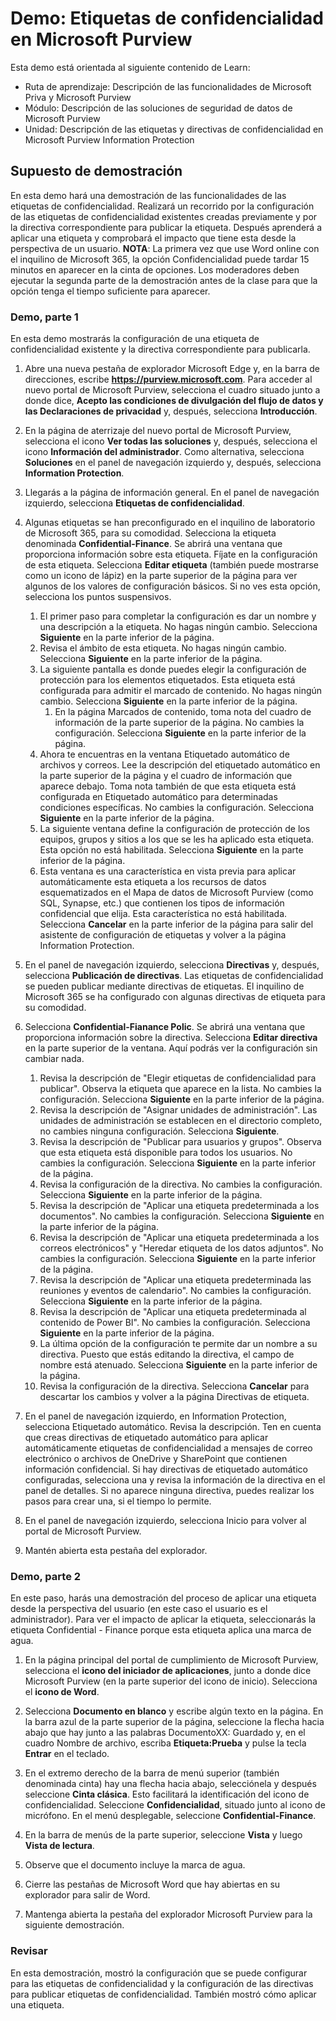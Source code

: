 <!---
---
Demo: Título: "Etiquetas de confidencialidad en Microsoft Purview" Ruta de aprendizaje/Módulo/Unidad: "Ruta de aprendizaje: Descripción de las funcionalidades de Microsoft Priva y Microsoft Purview; Módulo 2: Descripción de las soluciones de seguridad de datos de Microsoft Purview; Unidad 4: Descripción de las etiquetas y directivas de confidencialidad en Microsoft Purview Information Protection"
---
--->

# Demo: Etiquetas de confidencialidad en Microsoft Purview

Esta demo está orientada al siguiente contenido de Learn:

- Ruta de aprendizaje: Descripción de las funcionalidades de Microsoft Priva y Microsoft Purview
- Módulo: Descripción de las soluciones de seguridad de datos de Microsoft Purview
- Unidad: Descripción de las etiquetas y directivas de confidencialidad en Microsoft Purview Information Protection

## Supuesto de demostración

En esta demo hará una demostración de las funcionalidades de las etiquetas de confidencialidad.  Realizará un recorrido por la configuración de las etiquetas de confidencialidad existentes creadas previamente y por la directiva correspondiente para publicar la etiqueta.   Después aprenderá a aplicar una etiqueta y comprobará el impacto que tiene esta desde la perspectiva de un usuario.  **NOTA**: La primera vez que use Word online con el inquilino de Microsoft 365, la opción Confidencialidad puede tardar 15 minutos en aparecer en la cinta de opciones.  Los moderadores deben ejecutar la segunda parte de la demostración antes de la clase para que la opción tenga el tiempo suficiente para aparecer.

### Demo, parte 1

En esta demo mostrarás la configuración de una etiqueta de confidencialidad existente y la directiva correspondiente para publicarla.

1. Abre una nueva pestaña de explorador Microsoft Edge y, en la barra de direcciones, escribe **https://purview.microsoft.com**. Para acceder al nuevo portal de Microsoft Purview, selecciona el cuadro situado junto a donde dice, **Acepto las condiciones de divulgación del flujo de datos y las Declaraciones de privacidad** y, después, selecciona **Introducción**.  

1. En la página de aterrizaje del nuevo portal de Microsoft Purview, selecciona el icono **Ver todas las soluciones** y, después, selecciona el icono **Información del administrador**. Como alternativa, selecciona **Soluciones** en el panel de navegación izquierdo y, después, selecciona **Information Protection**.

1. Llegarás a la página de información general. En el panel de navegación izquierdo, selecciona **Etiquetas de confidencialidad**.

1. Algunas etiquetas se han preconfigurado en el inquilino de laboratorio de Microsoft 365, para su comodidad. Selecciona la etiqueta denominada **Confidential-Finance**.  Se abrirá una ventana que proporciona información sobre esta etiqueta.  Fíjate en la configuración de esta etiqueta.  Selecciona **Editar etiqueta** (también puede mostrarse como un icono de lápiz) en la parte superior de la página para ver algunos de los valores de configuración básicos. Si no ves esta opción, selecciona los puntos suspensivos.
    1. El primer paso para completar la configuración es dar un nombre y una descripción a la etiqueta.  No hagas ningún cambio.  Selecciona **Siguiente** en la parte inferior de la página.
    1. Revisa el ámbito de esta etiqueta. No hagas ningún cambio.  Selecciona **Siguiente** en la parte inferior de la página.
    1. La siguiente pantalla es donde puedes elegir la configuración de protección para los elementos etiquetados. Esta etiqueta está configurada para admitir el marcado de contenido. No hagas ningún cambio.  Selecciona **Siguiente** en la parte inferior de la página.
        1. En la página Marcados de contenido, toma nota del cuadro de información de la parte superior de la página.  No cambies la configuración.  Selecciona **Siguiente** en la parte inferior de la página.
    1. Ahora te encuentras en la ventana Etiquetado automático de archivos y correos.  Lee la descripción del etiquetado automático en la parte superior de la página y el cuadro de información que aparece debajo.  Toma nota también de que esta etiqueta está configurada en Etiquetado automático para determinadas condiciones específicas. No cambies la configuración.  Selecciona **Siguiente** en la parte inferior de la página.
    1. La siguiente ventana define la configuración de protección de los equipos, grupos y sitios a los que se les ha aplicado esta etiqueta. Esta opción no está habilitada. Selecciona **Siguiente** en la parte inferior de la página.
    1. Esta ventana es una característica en vista previa para aplicar automáticamente esta etiqueta a los recursos de datos esquematizados en el Mapa de datos de Microsoft Purview (como SQL, Synapse, etc.) que contienen los tipos de información confidencial que elija.  Esta característica no está habilitada. Selecciona **Cancelar** en la parte inferior de la página para salir del asistente de configuración de etiquetas y volver a la página Information Protection.

1. En el panel de navegación izquierdo, selecciona **Directivas** y, después, selecciona **Publicación de directivas**.  Las etiquetas de confidencialidad se pueden publicar mediante directivas de etiquetas.  El inquilino de Microsoft 365 se ha configurado con algunas directivas de etiqueta para su comodidad.

1. Selecciona **Confidential-Fianance Polic**.  Se abrirá una ventana que proporciona información sobre la directiva. Selecciona **Editar directiva** en la parte superior de la ventana.  Aquí podrás ver la configuración sin cambiar nada.
    1. Revisa la descripción de "Elegir etiquetas de confidencialidad para publicar".  Observa la etiqueta que aparece en la lista.  No cambies la configuración.  Selecciona **Siguiente** en la parte inferior de la página.
    1. Revisa la descripción de "Asignar unidades de administración". Las unidades de administración se establecen en el directorio completo, no cambies ninguna configuración. Selecciona **Siguiente**.  
    1. Revisa la descripción de "Publicar para usuarios y grupos".  Observa que esta etiqueta está disponible para todos los usuarios.  No cambies la configuración.  Selecciona **Siguiente** en la parte inferior de la página.
    1. Revisa la configuración de la directiva. No cambies la configuración.  Selecciona **Siguiente** en la parte inferior de la página.
    1. Revisa la descripción de "Aplicar una etiqueta predeterminada a los documentos". No cambies la configuración.  Selecciona **Siguiente** en la parte inferior de la página.
    1. Revisa la descripción de "Aplicar una etiqueta predeterminada a los correos electrónicos" y "Heredar etiqueta de los datos adjuntos". No cambies la configuración.  Selecciona **Siguiente** en la parte inferior de la página.
    1. Revisa la descripción de "Aplicar una etiqueta predeterminada las reuniones y eventos de calendario". No cambies la configuración.  Selecciona **Siguiente** en la parte inferior de la página.
    1. Revisa la descripción de "Aplicar una etiqueta predeterminada al contenido de Power BI". No cambies la configuración.  Selecciona **Siguiente** en la parte inferior de la página.
    1. La última opción de la configuración te permite dar un nombre a su directiva.  Puesto que estás editando la directiva, el campo de nombre está atenuado. Selecciona **Siguiente** en la parte inferior de la página.
    1. Revisa la configuración de la directiva. Selecciona **Cancelar** para descartar los cambios y volver a la página Directivas de etiqueta.

1. En el panel de navegación izquierdo, en Information Protection, selecciona Etiquetado automático. Revisa la descripción. Ten en cuenta que creas directivas de etiquetado automático para aplicar automáticamente etiquetas de confidencialidad a mensajes de correo electrónico o archivos de OneDrive y SharePoint que contienen información confidencial. Si hay directivas de etiquetado automático configuradas, selecciona una y revisa la información de la directiva en el panel de detalles.  Si no aparece ninguna directiva, puedes realizar los pasos para crear una, si el tiempo lo permite.

1. En el panel de navegación izquierdo, selecciona Inicio para volver al portal de Microsoft Purview.

1. Mantén abierta esta pestaña del explorador.

### Demo, parte 2

En este paso, harás una demostración del proceso de aplicar una etiqueta desde la perspectiva del usuario (en este caso el usuario es el administrador).  Para ver el impacto de aplicar la etiqueta, seleccionarás la etiqueta Confidential - Finance porque esta etiqueta aplica una marca de agua.

1. En la página principal del portal de cumplimiento de Microsoft Purview, selecciona el **icono del iniciador de aplicaciones**, junto a donde dice Microsoft Purview (en la parte superior del icono de inicio). Selecciona el **icono de Word**.  

1. Selecciona **Documento en blanco** y escribe algún texto en la página.  En la barra azul de la parte superior de la página, seleccione la flecha hacia abajo que hay junto a las palabras DocumentoXX: Guardado y, en el cuadro Nombre de archivo, escriba **Etiqueta:Prueba** y pulse la tecla **Entrar** en el teclado.

1. En el extremo derecho de la barra de menú superior (también denominada cinta) hay una flecha hacia abajo, selecciónela y después seleccione **Cinta clásica**.  Esto facilitará la identificación del icono de confidencialidad. Seleccione **Confidencialidad**, situado junto al icono de micrófono. En el menú desplegable, seleccione **Confidential-Finance**.  

1. En la barra de menús de la parte superior, seleccione **Vista** y luego **Vista de lectura**.

1. Observe que el documento incluye la marca de agua.  

1. Cierre las pestañas de Microsoft Word que hay abiertas en su explorador para salir de Word.

1. Mantenga abierta la pestaña del explorador Microsoft Purview para la siguiente demostración.

### Revisar

En esta demostración, mostró la configuración que se puede configurar para las etiquetas de confidencialidad y la configuración de las directivas para publicar etiquetas de confidencialidad. También mostró cómo aplicar una etiqueta.
